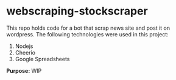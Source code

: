 
# webscraping-stockscraper

This repo holds code for a bot that scrap news site and post it on wordpress.
The following technologies were used in this project:

 1. Nodejs
 2. Cheerio
 3. Google Spreadsheets
 
 **Purpose:**
WIP